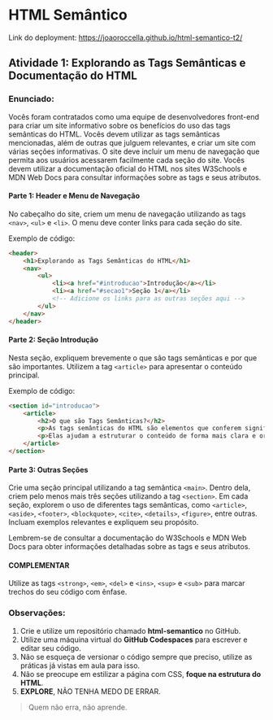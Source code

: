 # HTML Semântico

Link do deployment: <https://joaoroccella.github.io/html-semantico-t2/>

## Atividade 1: Explorando as Tags Semânticas e Documentação do HTML

### Enunciado:
Vocês foram contratados como uma equipe de desenvolvedores front-end para criar um site informativo sobre os benefícios do uso das tags semânticas do HTML. Vocês devem utilizar as tags semânticas mencionadas, além de outras que julguem relevantes, e criar um site com várias seções informativas. O site deve incluir um menu de navegação que permita aos usuários acessarem facilmente cada seção do site. Vocês devem utilizar a documentação oficial do HTML nos sites W3Schools e MDN Web Docs para consultar informações sobre as tags e seus atributos.

#### Parte 1: Header e Menu de Navegação
No cabeçalho do site, criem um menu de navegação utilizando as tags `<nav>`, `<ul>` e `<li>`. O menu deve conter links para cada seção do site.

Exemplo de código:
```html
<header>
    <h1>Explorando as Tags Semânticas do HTML</h1>
    <nav>
        <ul>
            <li><a href="#introducao">Introdução</a></li>
            <li><a href="#secao1">Seção 1</a></li>
            <!-- Adicione os links para as outras seções aqui -->
        </ul>
    </nav>
</header>
```

#### Parte 2: Seção Introdução
Nesta seção, expliquem brevemente o que são tags semânticas e por que são importantes. Utilizem a tag `<article>` para apresentar o conteúdo principal.

Exemplo de código:
```html
<section id="introducao">
    <article>
        <h2>O que são Tags Semânticas?</h2>
        <p>As tags semânticas do HTML são elementos que conferem significado ao conteúdo, permitindo uma melhor compreensão tanto para os desenvolvedores quanto para os mecanismos de busca.</p>
        <p>Elas ajudam a estruturar o conteúdo de forma mais clara e organizada, contribuindo para a acessibilidade e usabilidade do site.</p>
    </article>
</section>
```

#### Parte 3: Outras Seções
Crie uma seção principal utilizando a tag semântica `<main>`. Dentro dela, criem pelo menos mais três seções utilizando a tag `<section>`. Em cada seção, explorem o uso de diferentes tags semânticas, como `<article>`, `<aside>`, `<footer>`, `<blockquote>`, `<cite>`, `<details>`, `<figure>`, entre outras. Incluam exemplos relevantes e expliquem seu propósito.

Lembrem-se de consultar a documentação do W3Schools e MDN Web Docs para obter informações detalhadas sobre as tags e seus atributos.

#### COMPLEMENTAR
Utilize as tags `<strong>`, `<em>`, `<del>` e `<ins>`, `<sup>` e `<sub>` para marcar trechos do seu código com ênfase.


### Observações:
1. Crie e utilize um repositório chamado **html-semantico** no GitHub.
2. Utilize uma máquina virtual do **GitHub Codespaces** para escrever e editar seu código.
3. Não se esqueça de versionar o código sempre que preciso, utilize as práticas já vistas em aula para isso.
4. Não se preocupe em estilizar a página com CSS, **foque na estrutura do HTML**.
5. **EXPLORE**, NÃO TENHA MEDO DE ERRAR. 

> Quem não erra, não aprende.
